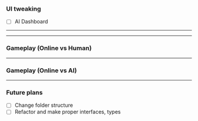 ### UI tweaking

- [ ] AI Dashboard

---

---

### Gameplay (Online vs Human)

---

### Gameplay (Online vs AI)

---

### Future plans

- [ ] Change folder structure
- [ ] Refactor and make proper interfaces, types
